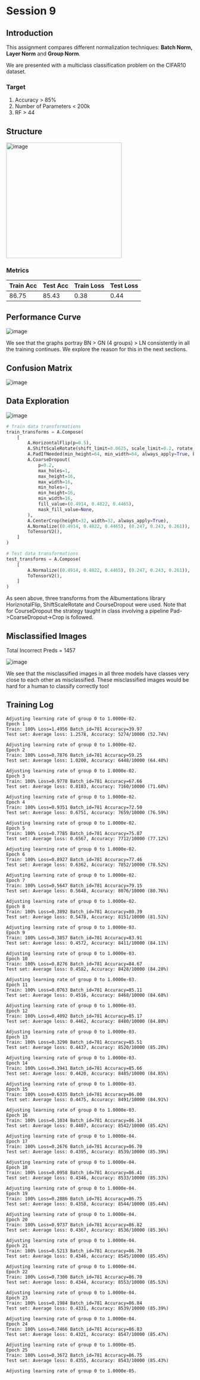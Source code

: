 # Session 9

## Introduction

This assignment compares different normalization techniques: **Batch Norm, Layer Norm** and **Group Norm**.

We are presented with a multiclass classification problem on the CIFAR10 dataset.

### Target
1. Accuracy > 85%
2. Number of Parameters < 200k
3. RF > 44

## Structure

<img width="310" alt="image" src="https://github.com/Madhur-1/ERA-v1/assets/64495917/b67961de-de6f-4767-aa47-010640854b8f">


### Metrics
| Train Acc | Test Acc | Train Loss | Test Loss |
|-----------|----------|------------|-----------|
| 86.75     | 85.43    | 0.38       | 0.44      |


## Performance Curve
![image](https://github.com/Madhur-1/ERA-v1/assets/64495917/b28d3855-1d60-443b-a7b3-ebcf46df50e1)

We see that the graphs portray BN > GN (4 groups) > LN consistently in all the training continues. We explore the reason for this in the next sections.

## Confusion Matrix

![image](https://github.com/Madhur-1/ERA-v1/assets/64495917/9c27e104-4cd7-43f8-8346-259ee755f38a)

## Data Exploration

![image](https://github.com/Madhur-1/ERA-v1/assets/64495917/ccfd4c54-b52a-4981-8026-e5f87ceefb3f)

```python
# Train data transformations
train_transforms = A.Compose(
    [
        A.HorizontalFlip(p=0.5),
        A.ShiftScaleRotate(shift_limit=0.0625, scale_limit=0.2, rotate_limit=10, p=0.2),
        A.PadIfNeeded(min_height=64, min_width=64, always_apply=True, border_mode=0),
        A.CoarseDropout(
            p=0.2,
            max_holes=1,
            max_height=16,
            max_width=16,
            min_holes=1,
            min_height=16,
            min_width=16,
            fill_value=(0.4914, 0.4822, 0.4465),
            mask_fill_value=None,
        ),
        A.CenterCrop(height=32, width=32, always_apply=True),
        A.Normalize((0.4914, 0.4822, 0.4465), (0.247, 0.243, 0.261)),
        ToTensorV2(),
    ]
)

# Test data transformations
test_transforms = A.Compose(
    [
        A.Normalize((0.4914, 0.4822, 0.4465), (0.247, 0.243, 0.261)),
        ToTensorV2(),
    ]
)

```

As seen above, three transforms from the Albumentations library HoriznotalFlip, ShiftScaleRotate and CourseDropout were used. Note that for CourseDropout the strategy taught in class involving a pipeline Pad->CoarseDropout->Crop is followed.

## Misclassified Images

Total Incorrect Preds = 1457

![image](https://github.com/Madhur-1/ERA-v1/assets/64495917/c16bb413-761c-4f71-b970-562f7199d347)


We see that the misclassified images in all three models have classes very close to each other as misclassified. These misclassified images would be hard for a human to classify correctly too!

## Training Log

```
Adjusting learning rate of group 0 to 1.0000e-02.
Epoch 1
Train: 100% Loss=1.4956 Batch_id=781 Accuracy=39.97
Test set: Average loss: 1.2578, Accuracy: 5274/10000 (52.74%)

Adjusting learning rate of group 0 to 1.0000e-02.
Epoch 2
Train: 100% Loss=0.7876 Batch_id=781 Accuracy=59.25
Test set: Average loss: 1.0200, Accuracy: 6448/10000 (64.48%)

Adjusting learning rate of group 0 to 1.0000e-02.
Epoch 3
Train: 100% Loss=0.9778 Batch_id=781 Accuracy=67.66
Test set: Average loss: 0.8183, Accuracy: 7160/10000 (71.60%)

Adjusting learning rate of group 0 to 1.0000e-02.
Epoch 4
Train: 100% Loss=0.9351 Batch_id=781 Accuracy=72.50
Test set: Average loss: 0.6751, Accuracy: 7659/10000 (76.59%)

Adjusting learning rate of group 0 to 1.0000e-02.
Epoch 5
Train: 100% Loss=0.7785 Batch_id=781 Accuracy=75.87
Test set: Average loss: 0.6567, Accuracy: 7712/10000 (77.12%)

Adjusting learning rate of group 0 to 1.0000e-02.
Epoch 6
Train: 100% Loss=0.8927 Batch_id=781 Accuracy=77.46
Test set: Average loss: 0.6362, Accuracy: 7852/10000 (78.52%)

Adjusting learning rate of group 0 to 1.0000e-02.
Epoch 7
Train: 100% Loss=0.5647 Batch_id=781 Accuracy=79.15
Test set: Average loss: 0.5648, Accuracy: 8076/10000 (80.76%)

Adjusting learning rate of group 0 to 1.0000e-02.
Epoch 8
Train: 100% Loss=0.3892 Batch_id=781 Accuracy=80.39
Test set: Average loss: 0.5478, Accuracy: 8151/10000 (81.51%)

Adjusting learning rate of group 0 to 1.0000e-03.
Epoch 9
Train: 100% Loss=0.3857 Batch_id=781 Accuracy=83.91
Test set: Average loss: 0.4572, Accuracy: 8411/10000 (84.11%)

Adjusting learning rate of group 0 to 1.0000e-03.
Epoch 10
Train: 100% Loss=0.8276 Batch_id=781 Accuracy=84.67
Test set: Average loss: 0.4582, Accuracy: 8428/10000 (84.28%)

Adjusting learning rate of group 0 to 1.0000e-03.
Epoch 11
Train: 100% Loss=0.0763 Batch_id=781 Accuracy=85.11
Test set: Average loss: 0.4516, Accuracy: 8468/10000 (84.68%)

Adjusting learning rate of group 0 to 1.0000e-03.
Epoch 12
Train: 100% Loss=0.4092 Batch_id=781 Accuracy=85.17
Test set: Average loss: 0.4462, Accuracy: 8480/10000 (84.80%)

Adjusting learning rate of group 0 to 1.0000e-03.
Epoch 13
Train: 100% Loss=0.3290 Batch_id=781 Accuracy=85.51
Test set: Average loss: 0.4437, Accuracy: 8520/10000 (85.20%)

Adjusting learning rate of group 0 to 1.0000e-03.
Epoch 14
Train: 100% Loss=0.3941 Batch_id=781 Accuracy=85.66
Test set: Average loss: 0.4420, Accuracy: 8485/10000 (84.85%)

Adjusting learning rate of group 0 to 1.0000e-03.
Epoch 15
Train: 100% Loss=0.6335 Batch_id=781 Accuracy=86.00
Test set: Average loss: 0.4475, Accuracy: 8491/10000 (84.91%)

Adjusting learning rate of group 0 to 1.0000e-03.
Epoch 16
Train: 100% Loss=0.1034 Batch_id=781 Accuracy=86.14
Test set: Average loss: 0.4407, Accuracy: 8542/10000 (85.42%)

Adjusting learning rate of group 0 to 1.0000e-04.
Epoch 17
Train: 100% Loss=0.2676 Batch_id=781 Accuracy=86.70
Test set: Average loss: 0.4395, Accuracy: 8539/10000 (85.39%)

Adjusting learning rate of group 0 to 1.0000e-04.
Epoch 18
Train: 100% Loss=0.0958 Batch_id=781 Accuracy=86.41
Test set: Average loss: 0.4346, Accuracy: 8533/10000 (85.33%)

Adjusting learning rate of group 0 to 1.0000e-04.
Epoch 19
Train: 100% Loss=0.2886 Batch_id=781 Accuracy=86.75
Test set: Average loss: 0.4358, Accuracy: 8544/10000 (85.44%)

Adjusting learning rate of group 0 to 1.0000e-04.
Epoch 20
Train: 100% Loss=0.9737 Batch_id=781 Accuracy=86.82
Test set: Average loss: 0.4367, Accuracy: 8536/10000 (85.36%)

Adjusting learning rate of group 0 to 1.0000e-04.
Epoch 21
Train: 100% Loss=0.5213 Batch_id=781 Accuracy=86.70
Test set: Average loss: 0.4346, Accuracy: 8545/10000 (85.45%)

Adjusting learning rate of group 0 to 1.0000e-04.
Epoch 22
Train: 100% Loss=0.7300 Batch_id=781 Accuracy=86.70
Test set: Average loss: 0.4344, Accuracy: 8553/10000 (85.53%)

Adjusting learning rate of group 0 to 1.0000e-04.
Epoch 23
Train: 100% Loss=0.1984 Batch_id=781 Accuracy=86.84
Test set: Average loss: 0.4331, Accuracy: 8539/10000 (85.39%)

Adjusting learning rate of group 0 to 1.0000e-04.
Epoch 24
Train: 100% Loss=0.7466 Batch_id=781 Accuracy=86.83
Test set: Average loss: 0.4321, Accuracy: 8547/10000 (85.47%)

Adjusting learning rate of group 0 to 1.0000e-05.
Epoch 25
Train: 100% Loss=0.3672 Batch_id=781 Accuracy=86.75
Test set: Average loss: 0.4355, Accuracy: 8543/10000 (85.43%)

Adjusting learning rate of group 0 to 1.0000e-05.
```
